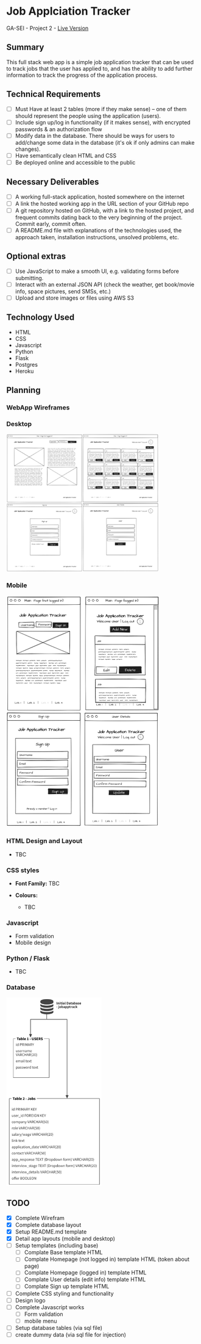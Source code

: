 # Job Applciation Tracker
GA-SEI - Project 2 - [Live Version](https://floating-forest-21500.herokuapp.com/)
## Summary
This full stack web app is a simple job application tracker that can be used to track jobs that the user has applied to, and has the ability to add further information to track the progress of the application process.

## Technical Requirements
- [ ] Must Have at least 2 tables (more if they make sense) – one of them should represent the people using the application (users).
- [ ] Include sign up/log in functionality (if it makes sense), with encrypted passwords & an authorization flow
- [ ] Modify data in the database. There should be ways for users to add/change some data in the database (it's ok if only admins can make changes).
- [ ] Have semantically clean HTML and CSS
- [ ] Be deployed online and accessible to the public

## Necessary Deliverables
- [ ] A working full-stack application, hosted somewhere on the internet
- [ ] A link the hosted working app in the URL section of your GitHub repo
- [ ] A git repository hosted on GitHub, with a link to the hosted project, and frequent commits dating back to the very beginning of the project. Commit early, commit often.
- [ ] A README.md file with explanations of the technologies used, the approach taken, installation instructions, unsolved problems, etc.

## Optional extras
- [ ] Use JavaScript to make a smooth UI, e.g. validating forms before submitting.
- [ ] Interact with an external JSON API (check the weather, get book/movie info, space pictures, send SMSs, etc.)
- [ ] Upload and store images or files using AWS S3

## Technology Used

- HTML
- CSS
- Javascript
- Python
- Flask
- Postgres
- Heroku

## Planning

### WebApp Wireframes
### Desktop
<img src="https://github.com/mattgrah-am/jobapptrack/blob/main/assets/readme/mockup.png" width="400px">

### Mobile
<img src="https://github.com/mattgrah-am/jobapptrack/blob/main/assets/readme/mobile.png" width="400px">

### HTML Design and Layout
- TBC
### CSS styles

-   **Font Family:** TBC

-   **Colours:**
    -   TBC

### Javascript
-   Form validation
-   Mobile design

### Python / Flask
-   TBC

### Database
<img src="https://github.com/mattgrah-am/jobapptrack/blob/main/assets/readme/database.png" width="250px">

## TODO
- [x] Complete Wirefram
- [x] Complete database layout
- [x] Setup README.md template
- [x] Detail app layouts (mobile and desktop)
- [ ] Setup templates (including base)
    - [ ] Complate Base template HTML
    - [ ] Complate Homepage (not logged in) template HTML (token about page)
    - [ ] Complate Homepage (logged in) template HTML
    - [ ] Complate User details (edit info) template HTML
    - [ ] Complate Sign up template HTML
- [ ] Complete CSS styling and functionality
- [ ] Design logo
- [ ] Complete Javascript works
    - [ ] Form validation
    - [ ] mobile menu
- [ ] Setup database tables (via sql file)
- [ ] create dummy data (via sql file for injection)
